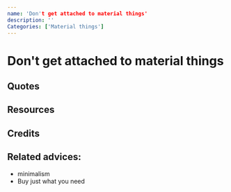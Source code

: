 ```yaml
---
name: 'Don't get attached to material things'
description: ''
Categories: ['Material things']
---
```

# Don't get attached to material things


## Quotes

## Resources

## Credits

## Related advices:

- minimalism
- Buy just what you need

